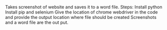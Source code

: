 Takes screenshot of website and saves it to a word file.
Steps:
Install python
Install pip and selenium
Give the location of chrome webdriver in the code and provide the output location where file should be created
Screenshots and a word file are the out put.
